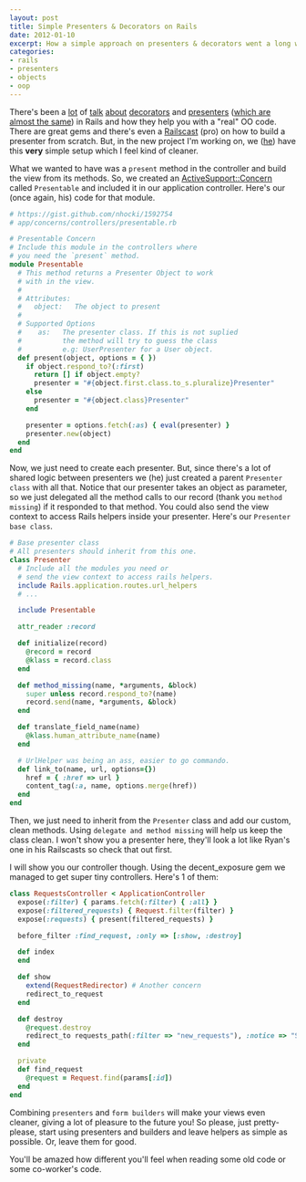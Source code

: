 ```yaml
---
layout: post
title: Simple Presenters & Decorators on Rails
date: 2012-01-10
excerpt: How a simple approach on presenters & decorators went a long way on a project.
categories:
- rails
- presenters
- objects
- oop
---
```

There's been a [lot](http://blog.steveklabnik.com/posts/2011-09-06-the-secret-to-rails-oo-design) of [talk](http://blog.steveklabnik.com/posts/2011-09-09-better-ruby-presenters) [about](http://avdi.org/devblog/2011/11/15/early-access-beta-of-objects-on-rails-now-available-2/) [decorators](http://robots.thoughtbot.com/post/14825364877/evaluating-alternative-decorator-implementations-in) and [presenters](http://robots.thoughtbot.com/post/13641910701/tidy-views-and-beyond-with-decorators) ([which are almost the same](https://groups.google.com/forum/#!msg/objects-on-rails/htAopf3k_dM/qJMq6QAfMvsJ)) in Rails and how they help you with a "real" OO code. There are great gems and there's even a [Railscast](http://railscasts.com/episodes/287-presenters-from-scratch) (pro) on how to build a presenter from scratch. But, in the new project I'm working on, we ([he](https://github.com/febuiles)) have this **very** simple setup which I feel kind of cleaner.

What we wanted to have was a `present` method in the controller and build the view from its methods. So, we created an [ActiveSupport::Concern](http://api.rubyonrails.org/classes/ActiveSupport/Concern.html) called `Presentable` and included it in our application controller. Here's our (once again, his) code for that module.

```ruby
# https://gist.github.com/nhocki/1592754
# app/concerns/controllers/presentable.rb

# Presentable Concern
# Include this module in the controllers where
# you need the `present` method.
module Presentable
  # This method returns a Presenter Object to work
  # with in the view.
  #
  # Attributes:
  #   object:   The object to present
  #
  # Supported Options
  #    as:   The presenter class. If this is not suplied
  #          the method will try to guess the class
  #          e.g: UserPresenter for a User object.
  def present(object, options = { })
    if object.respond_to?(:first)
      return [] if object.empty?
      presenter = "#{object.first.class.to_s.pluralize}Presenter"
    else
      presenter = "#{object.class}Presenter"
    end

    presenter = options.fetch(:as) { eval(presenter) }
    presenter.new(object)
  end
end
```

Now, we just need to create each presenter. But, since there's a lot of shared logic between presenters we (he) just created a parent `Presenter class` with all that. Notice that our presenter takes an object as parameter, so we just delegated all the method calls to our record (thank you `method missing`) if it responded to that method. You could also send the view context to access Rails helpers inside your presenter. Here's our `Presenter base class`.

```ruby
# Base presenter class
# All presenters should inherit from this one.
class Presenter
  # Include all the modules you need or
  # send the view context to access rails helpers.
  include Rails.application.routes.url_helpers
  # ...

  include Presentable

  attr_reader :record

  def initialize(record)
    @record = record
    @klass = record.class
  end

  def method_missing(name, *arguments, &block)
    super unless record.respond_to?(name)
    record.send(name, *arguments, &block)
  end

  def translate_field_name(name)
    @klass.human_attribute_name(name)
  end

  # UrlHelper was being an ass, easier to go commando.
  def link_to(name, url, options={})
    href = { :href => url }
    content_tag(:a, name, options.merge(href))
  end
end
```

Then, we just need to inherit from the `Presenter` class and add our custom, clean methods. Using `delegate and method missing` will help us keep the class clean. I won't show you a presenter here, they'll look a lot like Ryan's one in his Railscasts so check that out first.

I will show you our controller though. Using the decent_exposure gem we managed to get super tiny controllers. Here's 1 of them:

```ruby
class RequestsController < ApplicationController
  expose(:filter) { params.fetch(:filter) { :all} }
  expose(:filtered_requests) { Request.filter(filter) }
  expose(:requests) { present(filtered_requests) }

  before_filter :find_request, :only => [:show, :destroy]

  def index
  end

  def show
    extend(RequestRedirector) # Another concern
    redirect_to_request
  end

  def destroy
    @request.destroy
    redirect_to requests_path(:filter => "new_requests"), :notice => "Se ha eliminado la solicitud"
  end

  private
  def find_request
    @request = Request.find(params[:id])
  end
end
```

Combining `presenters` and `form builders` will make your views even cleaner, giving a lot of pleasure to the future you! So please, just pretty-please, start using presenters and builders and leave helpers as simple as possible. Or, leave them for good.

You'll be amazed how different you'll feel when reading some old code or some co-worker's code.
